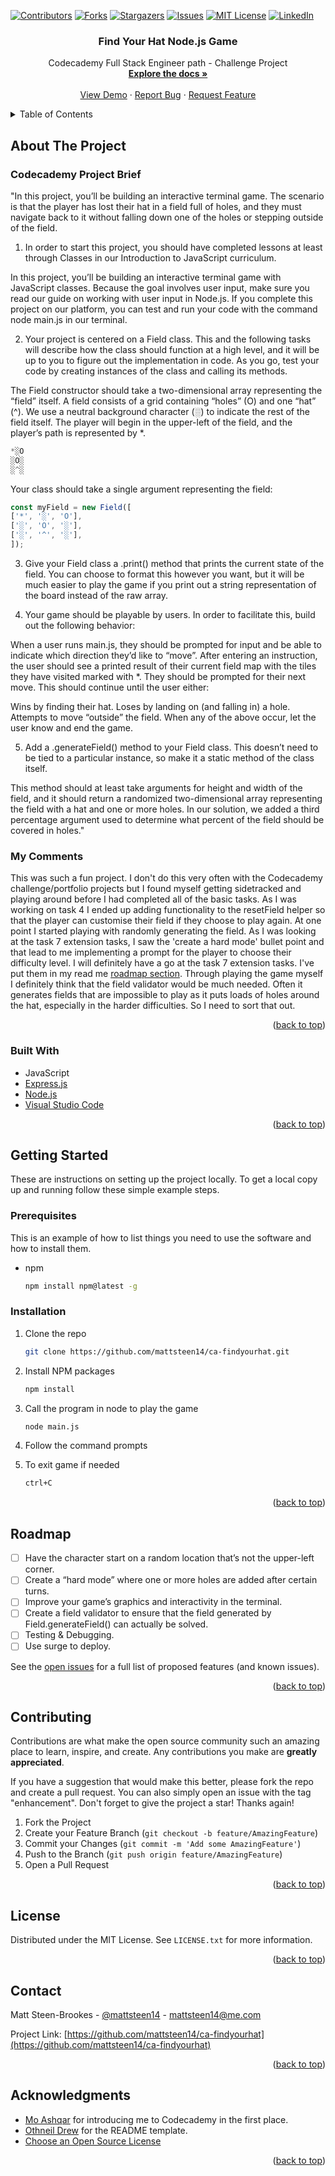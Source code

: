 <a name="readme-top"></a>

[![Contributors][contributors-shield]][contributors-url]
[![Forks][forks-shield]][forks-url]
[![Stargazers][stars-shield]][stars-url]
[![Issues][issues-shield]][issues-url]
[![MIT License][license-shield]][license-url]
[![LinkedIn][linkedin-shield]][linkedin-url]



<h3 align="center">Find Your Hat Node.js Game</h3>

  <p align="center">
    Codecademy Full Stack Engineer path - Challenge Project
    <br />
    <a href="https://github.com/mattsteen14/ca-findyourhat"><strong>Explore the docs »</strong></a>
    <br />
    <br />
    <a href="https://github.com/mattsteen14/ca-findyourhat">View Demo</a>
    ·
    <a href="https://github.com/mattsteen14/ca-findyourhat/issues/new?labels=bug&template=bug-report---.md">Report Bug</a>
    ·
    <a href="https://github.com/mattsteen14/ca-findyourhat/issues/new?labels=enhancement&template=feature-request---.md">Request Feature</a>
  </p>
</div>



<!-- TABLE OF CONTENTS -->
<details>
  <summary>Table of Contents</summary>
  <ol>
    <li>
      <a href="#about-the-project">About The Project</a>
      <ul>
        <li><a href="#built-with">Built With</a></li>
      </ul>
    </li>
    <li>
      <a href="#getting-started">Getting Started</a>
      <ul>
        <li><a href="#prerequisites">Prerequisites</a></li>
        <li><a href="#installation">Installation</a></li>
      </ul>
    </li>
    <li><a href="#roadmap">Roadmap</a></li>
    <li><a href="#contributing">Contributing</a></li>
    <li><a href="#license">License</a></li>
    <li><a href="#contact">Contact</a></li>
    <li><a href="#acknowledgments">Acknowledgments</a></li>
  </ol>
</details>



<!-- ABOUT THE PROJECT -->
## About The Project


### Codecademy Project Brief

"In this project, you’ll be building an interactive terminal game. The scenario is that the player has lost their hat in a field full of holes, and they must navigate back to it without falling down one of the holes or stepping outside of the field.

1. In order to start this project, you should have completed lessons at least through Classes in our Introduction to JavaScript curriculum.

In this project, you’ll be building an interactive terminal game with JavaScript classes. Because the goal involves user input, make sure you read our guide on working with user input in Node.js. If you complete this project on our platform, you can test and run your code with the command node main.js in our terminal.

2. Your project is centered on a Field class. This and the following tasks will describe how the class should function at a high level, and it will be up to you to figure out the implementation in code. As you go, test your code by creating instances of the class and calling its methods.

The Field constructor should take a two-dimensional array representing the “field” itself. A field consists of a grid containing “holes” (O) and one “hat” (^). We use a neutral background character (░) to indicate the rest of the field itself. The player will begin in the upper-left of the field, and the player’s path is represented by *.

  ```js
  *░O
  ░O░
  ░^░
  ```


Your class should take a single argument representing the field:
  ```js
  const myField = new Field([
  ['*', '░', 'O'],
  ['░', 'O', '░'],
  ['░', '^', '░'],
  ]);
  ```

3. Give your Field class a .print() method that prints the current state of the field. You can choose to format this however you want, but it will be much easier to play the game if you print out a string representation of the board instead of the raw array.

4. Your game should be playable by users. In order to facilitate this, build out the following behavior:

When a user runs main.js, they should be prompted for input and be able to indicate which direction they’d like to “move”.
After entering an instruction, the user should see a printed result of their current field map with the tiles they have visited marked with *. They should be prompted for their next move.
This should continue until the user either:

Wins by finding their hat.
Loses by landing on (and falling in) a hole.
Attempts to move “outside” the field.
When any of the above occur, let the user know and end the game.

5. Add a .generateField() method to your Field class. This doesn’t need to be tied to a particular instance, so make it a static method of the class itself.

This method should at least take arguments for height and width of the field, and it should return a randomized two-dimensional array representing the field with a hat and one or more holes. In our solution, we added a third percentage argument used to determine what percent of the field should be covered in holes."

### My Comments

This was such a fun project. I don't do this very often with the Codecademy challenge/portfolio projects but I found myself getting sidetracked and playing around before I had completed all of the basic tasks. As I was working on task 4 I ended up adding functionality to the resetField helper so that the player can customise their field if they choose to play again. At one point I started playing with randomly generating the field. As I was looking at the task 7 extension tasks, I saw the 'create a hard mode' bullet point and that lead to me implementing a prompt for the player to choose their difficulty level. I will definitely have a go at the task 7 extension tasks. I've put them in my read me <a href="#roadmap">roadmap section</a>. Through playing the game myself I definitely think that the field validator would be much needed. Often it generates fields that are impossible to play as it puts loads of holes around the hat, especially in the harder difficulties. So I need to sort that out. 

<p align="right">(<a href="#readme-top">back to top</a>)</p>



### Built With

- JavaScript
- [Express.js](http://expressjs.com/)
- [Node.js](https://nodejs.org/en)
- [Visual Studio Code](https://code.visualstudio.com)

<p align="right">(<a href="#readme-top">back to top</a>)</p>



<!-- GETTING STARTED -->
## Getting Started

These are instructions on setting up the project locally.
To get a local copy up and running follow these simple example steps.

### Prerequisites

This is an example of how to list things you need to use the software and how to install them.
* npm
  ```sh
  npm install npm@latest -g
  ```

### Installation

<!-- 1. Get a free API Key at [https://example.com](https://example.com) -->
1. Clone the repo
   ```sh
   git clone https://github.com/mattsteen14/ca-findyourhat.git
   ```
2. Install NPM packages
   ```sh
   npm install
   ```

3. Call the program in node to play the game
   ```sh
   node main.js
   ```

4. Follow the command prompts

5. To exit game if needed
   ```sh
   ctrl+C
   ```

<p align="right">(<a href="#readme-top">back to top</a>)</p>

<!-- ROADMAP -->
## Roadmap

- [ ] Have the character start on a random location that’s not the upper-left corner.
- [ ] Create a “hard mode” where one or more holes are added after certain turns.
- [ ] Improve your game’s graphics and interactivity in the terminal.
- [ ] Create a field validator to ensure that the field generated by Field.generateField() can actually be solved.
- [ ] Testing & Debugging.
- [ ] Use surge to deploy.

See the [open issues](https://github.com/mattsteen14/ca-findyourhat/issues) for a full list of proposed features (and known issues).

<p align="right">(<a href="#readme-top">back to top</a>)</p>



<!-- CONTRIBUTING -->
## Contributing

Contributions are what make the open source community such an amazing place to learn, inspire, and create. Any contributions you make are **greatly appreciated**.

If you have a suggestion that would make this better, please fork the repo and create a pull request. You can also simply open an issue with the tag "enhancement".
Don't forget to give the project a star! Thanks again!

1. Fork the Project
2. Create your Feature Branch (`git checkout -b feature/AmazingFeature`)
3. Commit your Changes (`git commit -m 'Add some AmazingFeature'`)
4. Push to the Branch (`git push origin feature/AmazingFeature`)
5. Open a Pull Request

<p align="right">(<a href="#readme-top">back to top</a>)</p>



<!-- LICENSE -->
## License

Distributed under the MIT License. See `LICENSE.txt` for more information.

<p align="right">(<a href="#readme-top">back to top</a>)</p>



<!-- CONTACT -->
## Contact

Matt Steen-Brookes - [@mattsteen14](https://twitter.com/mattsteen14) - mattsteen14@me.com

Project Link: [https://github.com/mattsteen14/ca-findyourhat](https://github.com/mattsteen14/ca-findyourhat)

<p align="right">(<a href="#readme-top">back to top</a>)</p>



<!-- ACKNOWLEDGMENTS -->
## Acknowledgments

* [Mo Ashqar](https://github.com/ashqar) for introducing me to Codecademy in the first place. 
* [Othneil Drew](https://github.com/othneildrew) for the README template.
* [Choose an Open Source License](https://choosealicense.com)

<p align="right">(<a href="#readme-top">back to top</a>)</p>



<!-- MARKDOWN LINKS & IMAGES -->
<!-- https://www.markdownguide.org/basic-syntax/#reference-style-links -->
[contributors-shield]: https://img.shields.io/github/contributors/mattsteen14/ca-findyourhat.svg?style=for-the-badge
[contributors-url]: https://github.com/mattsteen14/ca-findyourhat/graphs/contributors
[forks-shield]: https://img.shields.io/github/forks/mattsteen14/ca-findyourhat.svg?style=for-the-badge
[forks-url]: https://github.com/mattsteen14/ca-findyourhat/network/members
[stars-shield]: https://img.shields.io/github/stars/mattsteen14/ca-findyourhat.svg?style=for-the-badge
[stars-url]: https://github.com/mattsteen14/ca-findyourhat/stargazers
[issues-shield]: https://img.shields.io/github/issues/mattsteen14/ca-findyourhat.svg?style=for-the-badge
[issues-url]: https://github.com/mattsteen14/ca-findyourhat/issues
[license-shield]: https://img.shields.io/github/license/mattsteen14/ca-findyourhat.svg?style=for-the-badge
[license-url]: https://github.com/mattsteen14/ca-findyourhat/blob/main/LICENSE
[linkedin-shield]: https://img.shields.io/badge/-LinkedIn-black.svg?style=for-the-badge&logo=linkedin&colorB=555
[linkedin-url]: https://www.linkedin.com/in/mattsteen14
[product-screenshot]: /portfolio/resources/images/PortfolioScreenshot.png
[Next.js]: https://img.shields.io/badge/next.js-000000?style=for-the-badge&logo=nextdotjs&logoColor=white
[Next-url]: https://nextjs.org/
[React.js]: https://img.shields.io/badge/React-20232A?style=for-the-badge&logo=react&logoColor=61DAFB
[React-url]: https://reactjs.org/
[Vue.js]: https://img.shields.io/badge/Vue.js-35495E?style=for-the-badge&logo=vuedotjs&logoColor=4FC08D
[Vue-url]: https://vuejs.org/
[Angular.io]: https://img.shields.io/badge/Angular-DD0031?style=for-the-badge&logo=angular&logoColor=white
[Angular-url]: https://angular.io/
[Svelte.dev]: https://img.shields.io/badge/Svelte-4A4A55?style=for-the-badge&logo=svelte&logoColor=FF3E00
[Svelte-url]: https://svelte.dev/
[Laravel.com]: https://img.shields.io/badge/Laravel-FF2D20?style=for-the-badge&logo=laravel&logoColor=white
[Laravel-url]: https://laravel.com
[Bootstrap.com]: https://img.shields.io/badge/Bootstrap-563D7C?style=for-the-badge&logo=bootstrap&logoColor=white
[Bootstrap-url]: https://getbootstrap.com
[JQuery.com]: https://img.shields.io/badge/jQuery-0769AD?style=for-the-badge&logo=jquery&logoColor=white
[JQuery-url]: https://jquery.com 
